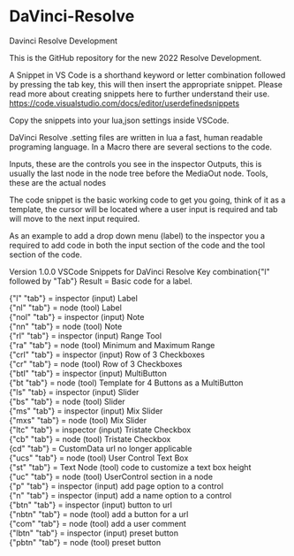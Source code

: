 # DaVinci-Resolve

Davinci Resolve Development

This is the GitHub repository for the new 2022 Resolve Development.

A Snippet in VS Code is a shorthand keyword or letter combination followed by pressing the tab key, this will then insert the appropriate snippet. Please read more about creating snippets here to further understand their use. https://code.visualstudio.com/docs/editor/userdefinedsnippets

Copy the snippets into your lua,json settings inside VSCode.

DaVinci Resolve .setting files are written in lua a fast, human readable programing language. In a Macro there are several sections to the code.

Inputs, these are the controls you see in the inspector
Outputs, this is usually the last node in the node tree before the MediaOut node.
Tools, these are the actual nodes

The code snippet is the basic working code to get you going, think of it as a template, the cursor will be located where a user input is required and tab will move to the next input required.

As an example to add a drop down menu (label) to the inspector you a required to add code in both the input section of the code and the tool section of the code.

Version 1.0.0 VSCode Snippets for DaVinci Resolve
Key combination{"l" followed by "Tab"}
Result = Basic code for a label.

{"l" "tab"} = inspector (input) Label  
{"nl" "tab"} = node (tool) Label  
{"nol" "tab"} = inspector (input) Note  
{"nn" "tab"} = node (tool) Note  
{"rl" "tab"} = inspector (input) Range Tool  
{"ra" "tab"} = node (tool) Minimum and Maximum Range  
{"crl" "tab"} = inspector (input) Row of 3 Checkboxes  
{"cr" "tab"} = node (tool) Row of 3 Checkboxes  
{"btl" "tab"} = inspector (input) MultiButton  
{"bt "tab"} = node (tool) Template for 4 Buttons as a MultiButton  
{"ls" "tab} = inspector (input) Slider  
{"bs" "tab"} = node (tool) Slider  
{"ms" "tab"} = inspector (input) Mix Slider  
{"mxs" "tab"} = node (tool) Mix Slider  
{"ltc" "tab"} = inspector (input) Tristate Checkbox  
{"cb" "tab"} = node (tool) Tristate Checkbox  
{cd" "tab"} = CustomData url no longer applicable  
{"ucs" "tab"} = node (tool) User Control Text Box  
{"st" "tab"} = Text Node (tool) code to customize a text box height  
{"uc" "tab"} = node (tool) UserControl section in a node  
{"p" "tab"} = inspector (input) add page option to a control  
{"n" "tab"} = inspector (input) add a name option to a control  
{"btn" "tab"} = inspector (input) button to url  
{"nbtn" "tab"} = node (tool) add a button for a url  
{"com" "tab"} = node (tool) add a user comment  
{"lbtn" "tab"} = inspector (input) preset button  
{"pbtn" "tab"} = node (tool) preset button

